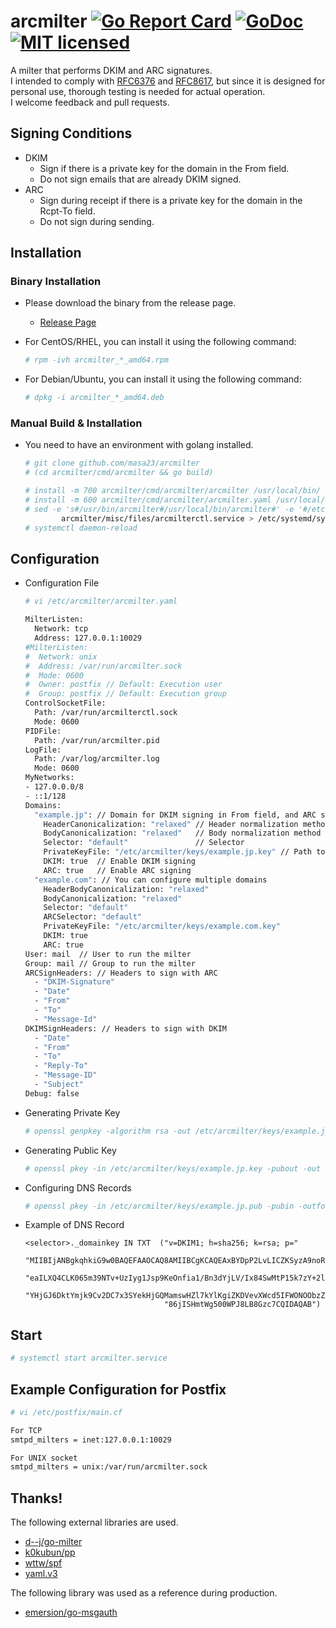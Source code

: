 # arcmilter [![Go Report Card](https://goreportcard.com/badge/github.com/masa23/arcmilter)](https://goreportcard.com/report/github.com/masa23/arcmilter) [![GoDoc](https://godoc.org/github.com/masa23/arcmilter?status.svg)](https://godoc.org/github.com/masa23/arcmilter) [![MIT licensed](https://img.shields.io/badge/license-MIT-blue.svg)](https://raw.githubusercontent.com/masa23/arcmilter/main/LICENSE)

A milter that performs DKIM and ARC signatures.  
I intended to comply with [RFC6376](https://datatracker.ietf.org/doc/html/rfc6376) and [RFC8617](https://datatracker.ietf.org/doc/html/rfc8617), but since it is designed for personal use, thorough testing is needed for actual operation.  
I welcome feedback and pull requests.

## Signing Conditions

* DKIM
  * Sign if there is a private key for the domain in the From field.
  * Do not sign emails that are already DKIM signed.
* ARC
  * Sign during receipt if there is a private key for the domain in the Rcpt-To field.
  * Do not sign during sending.

## Installation

### Binary Installation

* Please download the binary from the release page.
  * [Release Page](https://github.com/masa23/arcmilter/releases/latest/)

* For CentOS/RHEL, you can install it using the following command:
  ``` bash
  # rpm -ivh arcmilter_*_amd64.rpm
  ```
* For Debian/Ubuntu, you can install it using the following command:
  ``` bash
  # dpkg -i arcmilter_*_amd64.deb
  ```

### Manual Build & Installation

* You need to have an environment with golang installed.
  ``` bash
  # git clone github.com/masa23/arcmilter
  # (cd arcmilter/cmd/arcmilter && go build)

  # install -m 700 arcmilter/cmd/arcmilter/arcmilter /usr/local/bin/
  # install -m 600 arcmilter/cmd/arcmilter/arcmilter.yaml /usr/local/etc/arcmilter.yaml
  # sed -e 's#/usr/bin/arcmilter#/usr/local/bin/arcmilter#' -e '#/etc/arcmilter.yaml#/usr/local/etc/arcmilter/arcmilter.yaml#' \
          arcmilter/misc/files/arcmilterctl.service > /etc/systemd/system/arcmilterctl.service
  # systemctl daemon-reload
  ```

## Configuration

* Configuration File
  ``` bash
  # vi /etc/arcmilter/arcmilter.yaml

  MilterListen:
    Network: tcp
    Address: 127.0.0.1:10029
  #MilterListen:
  #  Network: unix
  #  Address: /var/run/arcmilter.sock
  #  Mode: 0600
  #  Owner: postfix // Default: Execution user
  #  Group: postfix // Default: Execution group
  ControlSocketFile:
    Path: /var/run/arcmilterctl.sock
    Mode: 0600
  PIDFile:
    Path: /var/run/arcmilter.pid
  LogFile:
    Path: /var/log/arcmilter.log
    Mode: 0600
  MyNetworks:
  - 127.0.0.0/8
  - ::1/128
  Domains:
    "example.jp": // Domain for DKIM signing in From field, and ARC signing in Rcpt-To field
      HeaderCanonicalization: "relaxed" // Header normalization method
      BodyCanonicalization: "relaxed"   // Body normalization method
      Selector: "default"               // Selector
      PrivateKeyFile: "/etc/arcmilter/keys/example.jp.key" // Path to private key
      DKIM: true  // Enable DKIM signing
      ARC: true   // Enable ARC signing
    "example.com": // You can configure multiple domains
      HeaderBodyCanonicalization: "relaxed"
      BodyCanonicalization: "relaxed"
      Selector: "default"
      ARCSelector: "default"
      PrivateKeyFile: "/etc/arcmilter/keys/example.com.key"
      DKIM: true
      ARC: true
  User: mail  // User to run the milter
  Group: mail // Group to run the milter
  ARCSignHeaders: // Headers to sign with ARC
    - "DKIM-Signature"
    - "Date"
    - "From"
    - "To"
    - "Message-Id"
  DKIMSignHeaders: // Headers to sign with DKIM
    - "Date"
    - "From"
    - "To"
    - "Reply-To"
    - "Message-ID"
    - "Subject"
  Debug: false
  ```

* Generating Private Key
  ``` bash
  # openssl genpkey -algorithm rsa -out /etc/arcmilter/keys/example.jp.key -pkeyopt rsa_keygen_bits:2048
  ```

* Generating Public Key
  ``` bash
  # openssl pkey -in /etc/arcmilter/keys/example.jp.key -pubout -out /etc/arcmilter/keys/example.jp.pub
  ```

* Configuring DNS Records
  ``` bash
  # openssl pkey -in /etc/arcmilter/keys/example.jp.pub -pubin -outform DER | openssl base64 -A | tr -d '\n' | fold -w 120 | sed -e 's/^/"/g' -e 's/$/"/g'
  ```

* Example of DNS Record
  ``` zonefile
  <selector>._domainkey IN TXT  ("v=DKIM1; h=sha256; k=rsa; p="
                                 "MIIBIjANBgkqhkiG9w0BAQEFAAOCAQ8AMIIBCgKCAQEAxBYDpP2LvLICZKSyzA9noR39zm8FGi2F2f83zldwvxyqaKgnmJ0sNsx86zfcbF1JosTLVXdyPE/u"
                                 "eaILXQ4CLK065m39NTv+UzIyg1Jsp9KeOnfia1/Bn3dYjLV/Ix84SwMtP15k7zY+2l4or38/uyhTGFpLF/bET2LlP8eBxXHtg6t1A798qR4/ZGVauKCDkbye"
                                 "YHjGJ6DktYmjk9Cv2DC7x3SYekHjGQMamswHZl7kYlKgiZKDVevXWcd5IFWONOObzZdgO2boDf/wrqS1eA0BFstbTRdENj1tH573pku3vrOPfJF123E8h6ii"
                                 "86jISHmtWg500WPJ8LB8Gzc7CQIDAQAB")
  ```

## Start

``` bash
# systemctl start arcmilter.service
```

## Example Configuration for Postfix

``` bash
# vi /etc/postfix/main.cf

For TCP
smtpd_milters = inet:127.0.0.1:10029

For UNIX socket
smtpd_milters = unix:/var/run/arcmilter.sock
```

## Thanks!

The following external libraries are used.

  * [d--j/go-milter](https://github.com/d--j/go-milter)
  * [k0kubun/pp](https://github.com/k0kubun/pp)
  * [wttw/spf](https://github.com/wttw/spf)
  * [yaml.v3](https://gopkg.in/yaml.v3)

The following library was used as a reference during production.

  * [emersion/go-msgauth](https://github.com/emersion/go-msgauth/)
